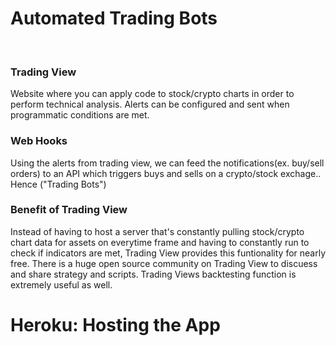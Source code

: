 <h1>Automated Trading Bots</h1>
</br>

<h3>Trading View</h3>
Website where you can apply code to stock/crypto charts in order to perform technical analysis.
Alerts can be configured and sent when programmatic conditions are met.
</br>

<h3>Web Hooks</h3>
Using the alerts from trading view, we can feed the notifications(ex. buy/sell orders) to an API which triggers buys and sells on a crypto/stock exchage.. Hence ("Trading Bots")
</br>

<h3>Benefit of Trading View</h3>
Instead of having to host a server that's constantly pulling stock/crypto chart data for assets on everytime frame and having to constantly run to check if indicators are met, Trading View provides this funtionality for nearly free. There is a huge open source community on Trading View to discuess and share strategy and scripts. Trading Views backtesting function is extremely useful as well. 
</br>

<h1>Heroku: Hosting the App</h1>
